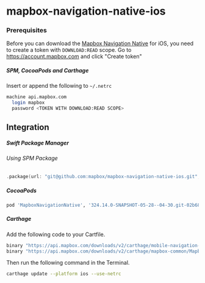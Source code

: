 # mapbox-navigation-native-ios

### Prerequisites

Before you can download the [Mapbox Navigation Native](https://github.com/mapbox/mapbox-navigation-native) for iOS, you need to create a token with `DOWNLOAD:READ` scope.
Go to https://account.mapbox.com and click "Create token"

##### SPM, CocoaPods and Carthage
Insert or append the following to `~/.netrc`

```bash
machine api.mapbox.com
  login mapbox
  password <TOKEN WITH DOWNLOAD:READ SCOPE>
```

## Integration

##### Swift Package Manager

###### Using SPM Package

```swift
.package(url: "git@github.com:mapbox/mapbox-navigation-native-ios.git", from: "324.14.0-SNAPSHOT-05-28--04-30.git-02b68ae-SNAPSHOT.0528T1151Z.a21d14c"),
```

##### CocoaPods

```ruby
pod 'MapboxNavigationNative', '324.14.0-SNAPSHOT-05-28--04-30.git-02b68ae-SNAPSHOT.0528T1151Z.a21d14c'
```

##### Carthage

Add the following code to your Cartfile.

```bash
binary "https://api.mapbox.com/downloads/v2/carthage/mobile-navigation-native/MapboxNavigationNative.json" == 324.14.0-SNAPSHOT-05-28--04-30.git-02b68ae-SNAPSHOT.0528T1151Z.a21d14c
binary "https://api.mapbox.com/downloads/v2/carthage/mapbox-common/MapboxCommon-ios.json" == 24.14.0-SNAPSHOT-05-28--04-30.git-02b68ae
```

Then run the following command in the Terminal.
```bash
carthage update --platform ios --use-netrc
```

